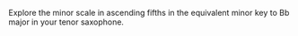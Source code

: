 Explore the minor scale in ascending fifths in the equivalent minor key to Bb major in your tenor saxophone.